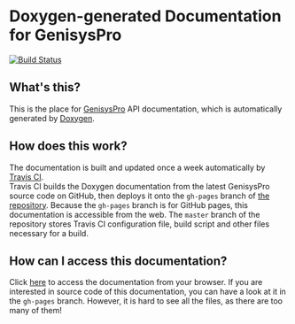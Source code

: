 # Doxygen-generated Documentation for GenisysPro

[![Build Status](https://travis-ci.org/GenisysPro/docs.svg?branch=master)](https://travis-ci.org/GenisysPro/docs)

## What's this?
This is the place for [GenisysPro](https://github.com/GenisysPro/GenisysPro) API documentation, which is automatically generated by [Doxygen](http://www.stack.nl/~dimitri/doxygen/).

## How does this work?
The documentation is built and updated once a week automatically by [Travis CI](https://travis-ci.org/GenisysPro/docs).  
Travis CI builds the Doxygen documentation from the latest GenisysPro source code on GitHub, then deploys it onto the `gh-pages` branch of [the repository](https://github.com/GenisysPro/docs).
Because the `gh-pages` branch is for GitHub pages, this documentation is accessible from the web.
The `master` branch of the repository stores Travis CI configuration file, build script and other files necessary for a build.

## How can I access this documentation?
Click [here](https://genisyspro.github.io/docs/index.html) to access the documentation from your browser.
If you are interested in source code of this documentation, you can have a look at it in the `gh-pages` branch. However, it is hard to see all the files, as there are too many of them!
